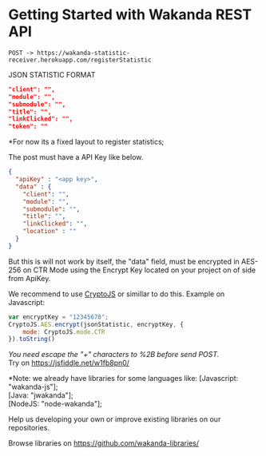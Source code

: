 # Getting Started with Wakanda REST API

```POST -> https://wakanda-statistic-receiver.herokuapp.com/registerStatistic```<br>

JSON STATISTIC FORMAT
```json
"client": "",
"module": "",
"submodule": "",
"title": "",
"linkClicked": "",
"token": ""
```
*For now its a fixed layout to register statistics;<br>

The post must have a API Key like below.

```json
{
  "apiKey" : "<app key>",
  "data" : {
    "client": "",
    "module": "",
    "submodule": "",
    "title": "",
    "linkClicked": "",
    "location" : ""
  }
}
```
But this is will not work by itself, the "data" field, must be encrypted in AES-256 on CTR Mode using the Encrypt Key located on your project on of side from ApiKey.

We recommend to use <a href="https://code.google.com/archive/p/crypto-js"> CryptoJS</a> or simillar to do this.
Example on Javascript:

```javascript
var encryptKey = "12345678";
CryptoJS.AES.encrypt(jsonStatistic, encryptKey, {
    mode: CryptoJS.mode.CTR
}).toString()
```
*You need escape the "+" characters to %2B before send POST.*
<br>Try on https://jsfiddle.net/w1fb8pn0/

*Note: we already have libraries for some languages like: 
[Javascript: "wakanda-js"];<br>
[Java: "jwakanda"];<br>
[NodeJS: "node-wakanda"];<br>

Help us developing your own or improve existing libraries on our repositories.

Browse libraries on https://github.com/wakanda-libraries/
